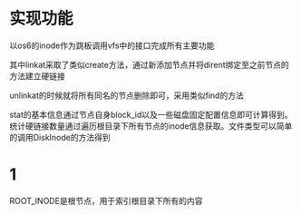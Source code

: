 # 实现功能

以os6的inode作为跳板调用vfs中的接口完成所有主要功能

其中linkat采取了类似create方法，通过新添加节点并将dirent绑定至之前节点的方法建立硬链接

unlinkat的时候就将所有同名的节点删除即可，采用类似find的方法

stat的基本信息通过节点自身block_id以及一些磁盘固定配置信息即可计算得到。统计硬链接数量通过遍历根目录下所有节点的inode信息获取。文件类型可以简单的调用DiskInode的方法得到

# 1
ROOT_INODE是根节点，用于索引根目录下所有的内容